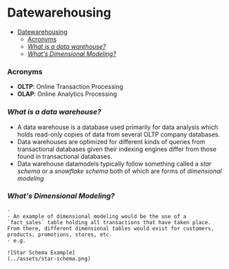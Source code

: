 # Datewarehousing

- [Datewarehousing](#datewarehousing)
    - [Acronyms](#acronyms)
    - [_What is a data warehouse?_](#what-is-a-data-warehouse)
    - [_What's Dimensional Modeling?_](#whats-dimensional-modeling)

### Acronyms
- __OLTP__: Online Transaction Processing
- __OLAP__: Online Analytics Processing 

### _What is a data warehouse?_
  - A data warehouse is a database used primarily for data analysis which holds read-only copies of data from several OLTP company databases. 
  - Data warehouses are optimized for different kinds of queries from transactional databases given their indexing engines differ from those found in transactional databases.
  - Data warehouse datamodels typically follow something called a _star schema_ or a _snowflake schema_ both of which are forms of _dimensional modeling_

### _What's Dimensional Modeling?_
    -
    - An example of dimensional modeling would be the use of a `fact_sales` table holding all transactions that have taken place. From there, different dimensional tables would exist for customers, products, promotions, stores, etc. 
    - e.g.

    ![Star Schema Example]
    (../assets/star-schema.png)